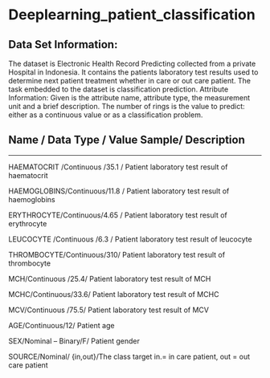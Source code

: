 # Deeplearning_patient_classification


## Data Set Information: 

The dataset is Electronic Health Record Predicting collected from a private Hospital in
Indonesia. It contains the patients laboratory test results used to determine next patient
treatment whether in care or out care patient. The task embedded to the dataset is
classification prediction.
Attribute Information:
Given is the attribute name, attribute type, the measurement unit and a brief description. The
number of rings is the value to predict: either as a continuous value or as a classification
problem.


## Name / Data Type / Value Sample/ Description

-----------------------------

HAEMATOCRIT /Continuous /35.1 / Patient laboratory test result of haematocrit

HAEMOGLOBINS/Continuous/11.8 / Patient laboratory test result of haemoglobins

ERYTHROCYTE/Continuous/4.65 / Patient laboratory test result of erythrocyte

LEUCOCYTE /Continuous /6.3 / Patient laboratory test result of leucocyte

THROMBOCYTE/Continuous/310/ Patient laboratory test result of thrombocyte

MCH/Continuous /25.4/ Patient laboratory test result of MCH

MCHC/Continuous/33.6/ Patient laboratory test result of MCHC

MCV/Continuous /75.5/ Patient laboratory test result of MCV

AGE/Continuous/12/ Patient age

SEX/Nominal – Binary/F/ Patient gender

SOURCE/Nominal/ {in,out}/The class target in.= in care patient, out = out care patient
